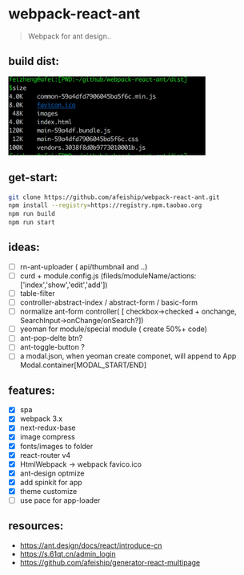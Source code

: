 # webpack-react-ant
> Webpack for ant design..

## build dist:
<img src='./docs/optimize_build.png' width="394" />

## get-start:
```bash
git clone https://github.com/afeiship/webpack-react-ant.git
npm install --registry=https://registry.npm.taobao.org
npm run build
npm run start
```

## ideas:
+ [ ] rn-ant-uploader ( api/thumbnail and ..)
+ [ ] curd + module.config.js (fileds/moduleName/actions:['index','show','edit','add'])
+ [ ] table-filter
+ [ ] controller-abstract-index / abstract-form / basic-form
+ [ ] normalize ant-form controller( [ checkbox->checked + onchange,  SearchInput->onChange/onSearch?])
+ [ ] yeoman for module/special module ( create 50%+ code)
+ [ ] ant-pop-delte btn?
+ [ ] ant-toggle-button ?
+ [ ] a modal.json, when yeoman create componet, will append to App Modal.container[MODAL_START/END]

## features:
+ [x] spa 
+ [x] webpack 3.x
+ [x] next-redux-base
+ [x] image compress
+ [x] fonts/images to folder
+ [x] react-router v4
+ [x] HtmlWebpack -> webpack favico.ico
+ [x] ant-design optmize
+ [x] add spinkit for app
+ [x] theme customize
+ [ ] use pace for app-loader

## resources:
+ https://ant.design/docs/react/introduce-cn
+ https://s.61qt.cn/admin_login
+ https://github.com/afeiship/generator-react-multipage
